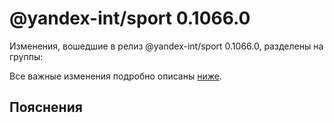 # @yandex-int/sport 0.1066.0

<!-- ЧЕЛОВЕЧЕСКОЕ ВСТУПЛЕНИЕ -->

Изменения, вошедшие в релиз @yandex-int/sport 0.1066.0, разделены на группы:

Все важные изменения подробно описаны [ниже](#Пояснения).

## Пояснения

